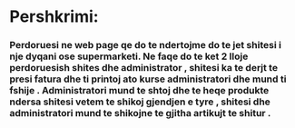 # Pershkrimi: 
### Perdoruesi ne web page qe do te ndertojme do te jet shitesi i nje dyqani ose supermarketi. Ne faqe do te ket 2 lloje perdoruesish shites dhe administrator , shitesi ka te derjt te presi fatura dhe ti printoj ato kurse administratori dhe mund ti fshije . Administratori mund te shtoj dhe te heqe produkte ndersa shitesi vetem te shikoj gjendjen e tyre , shitesi dhe administratori mund te shikojne te gjitha artikujt te shitur . 
